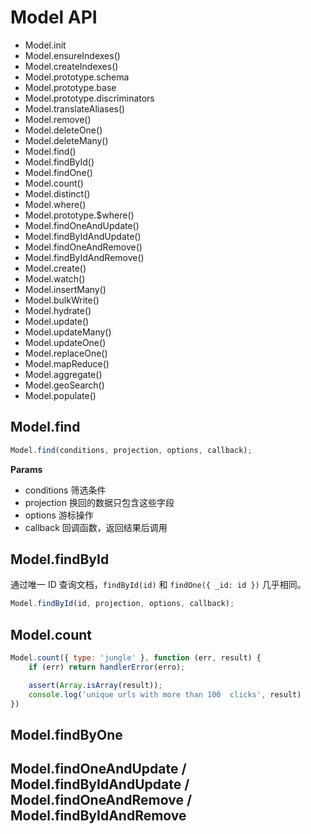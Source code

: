 # Model API

* Model.init
* Model.ensureIndexes()
* Model.createIndexes()
* Model.prototype.schema
* Model.prototype.base
* Model.prototype.discriminators
* Model.translateAliases()
* Model.remove()
* Model.deleteOne()
* Model.deleteMany()
* Model.find()
* Model.findById()
* Model.findOne()
* Model.count()
* Model.distinct()
* Model.where()
* Model.prototype.$where()
* Model.findOneAndUpdate()
* Model.findByIdAndUpdate()
* Model.findOneAndRemove()
* Model.findByIdAndRemove()
* Model.create()
* Model.watch()
* Model.insertMany()
* Model.bulkWrite()
* Model.hydrate()
* Model.update()
* Model.updateMany()
* Model.updateOne()
* Model.replaceOne()
* Model.mapReduce()
* Model.aggregate()
* Model.geoSearch()
* Model.populate()

## Model.find

```js
Model.find(conditions, projection, options, callback);
```

**Params**

* conditions 筛选条件
* projection 换回的数据只包含这些字段
* options 游标操作
* callback 回调函数，返回结果后调用

## Model.findById

通过唯一 ID 查询文档，`findById(id)` 和 `findOne({ _id: id })` 几乎相同。

```js
Model.findById(id, projection, options, callback);
```

## Model.count

```js
Model.count({ type: 'jungle' }, function (err, result) {
    if (err) return handlerError(erro);

    assert(Array.isArray(result));
    console.log('unique urls with more than 100  clicks', result)
})
```

## Model.findByOne


## Model.findOneAndUpdate / Model.findByIdAndUpdate / Model.findOneAndRemove / Model.findByIdAndRemove